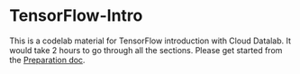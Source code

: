 # TensorFlow-Intro

This is a codelab material for TensorFlow introduction with Cloud Datalab. It would take 2 hours to go through all the sections. Please get started from the [Preparation doc](0.%20Preparation.ipynb#).
